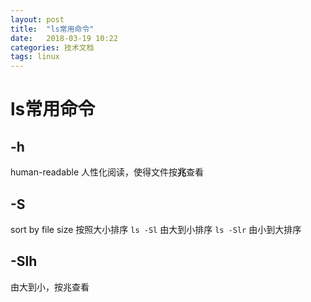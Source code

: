```yaml
---
layout: post
title:  "ls常用命令"
date:   2018-03-19 10:22
categories: 技术文档
tags: linux
---
```


# ls常用命令

## -h
human-readable 人性化阅读，使得文件按**兆**查看

## -S
sort by file size 按照大小排序
`ls -Sl` 由大到小排序
`ls -Slr` 由小到大排序

## -Slh
由大到小，按兆查看

